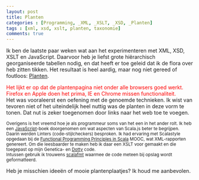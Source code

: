 ```yaml
---
layout: post
title: Planten
categories : [Programming, _XML, _XSLT, _XSD, _Planten]
tags : [xml, xsd, xslt, planten, taxonomie]
comments: true
---
```


Ik ben de laatste paar weken wat aan het experimenteren met XML, XSD, XSLT en JavaScript. Daarvoor heb je liefst grote hi&euml;rarchisch georganiseerde tabellen nodig, en dat heeft er toe geleid dat ik de flora over heb zitten tikken. Het resultaat is heel aardig, maar nog niet gereed of foutloos: <a href="{{ site.baseurl }}/statics/planten/Planten.xml" target="_blank">Planten</a>.

<font color="red">Het lijkt er op dat de plantenpagina niet onder alle browsers goed werkt.<br> Firefox en Apple doen het prima, IE en Chrome missen functionaliteit.</font><br>
Het was vooraleerst een oefening met de genoemde technieken.
Ik wist van tevoren niet of het uiteindelijk heel nuttig was de planten in deze vorm te tonen. 
Dat nut is zeker toegenomen door links naar het web toe te voegen.

<small>Overigens is het vreemd hoe je als programmeur soms van het een in het ander rolt.
Ik heb een <a href="/statics/ref/bronnen.html#lj" target="_blank">JavaScript</a>-boek doorgenomen om wat aspecten van Scala.js beter te begrijpen. Daarin werden Linters (code-stijlcheckers) besproken. Ik had ervaring met Scalastyle opgedaan bij de <a href="https://www.coursera.org/course/progfun" target="_blank">Functional Programming  Principles in Scala</a> MOOC, wat XML-rapporten genereert. Om die leesbaarder te maken heb ik daar een XSLT voor gemaakt en die toegepast op mijn Genetica- en <a href="https://dotty.epfl.ch/" target="_blank">Dotty</a> code.<br> Intussen gebruik ik trouwens <a href="https://scalameta.org/scalafmt/" target="_blank">scalafmt</a> waarmee de code meteen bij opslag wordt geformatteerd.</small>

Heb je misschien idee&euml;n  of mooie plantenplaatjes? Ik houd me aanbevolen.








